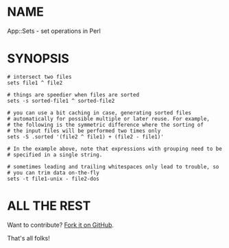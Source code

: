 NAME
====

App::Sets - set operations in Perl

SYNOPSIS
========

    # intersect two files
    sets file1 ^ file2

    # things are speedier when files are sorted
    sets -s sorted-file1 ^ sorted-file2

    # you can use a bit caching in case, generating sorted files
    # automatically for possible multiple or later reuse. For example,
    # the following is the symmetric difference where the sorting of
    # the input files will be performed two times only
    sets -S .sorted '(file2 ^ file1) + (file2 - file1)'

    # In the example above, note that expressions with grouping need to be
    # specified in a single string.

    # sometimes leading and trailing whitespaces only lead to trouble, so
    # you can trim data on-the-fly
    sets -t file1-unix - file2-dos


ALL THE REST
============

Want to contribute? [Fork it on GitHub](https://github.com/polettix/App-sets).

That's all folks!

